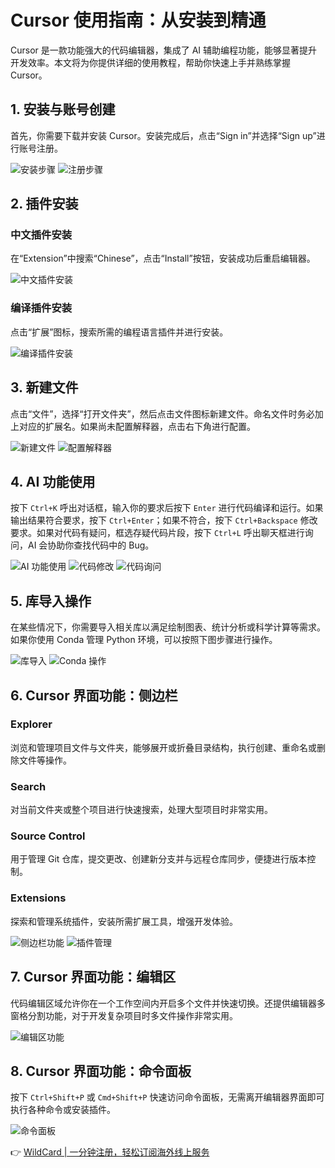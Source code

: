 # Cursor 使用指南：从安装到精通

Cursor 是一款功能强大的代码编辑器，集成了 AI 辅助编程功能，能够显著提升开发效率。本文将为你提供详细的使用教程，帮助你快速上手并熟练掌握 Cursor。

## 1. 安装与账号创建

首先，你需要下载并安装 Cursor。安装完成后，点击“Sign in”并选择“Sign up”进行账号注册。

![安装步骤](https://bbtdd.com/img/934141273004984.webp)
![注册步骤](https://bbtdd.com/img/635713045.webp)

## 2. 插件安装

### 中文插件安装
在“Extension”中搜索“Chinese”，点击“Install”按钮，安装成功后重启编辑器。

![中文插件安装](https://bbtdd.com/img/8792143973.webp)

### 编译插件安装
点击“扩展”图标，搜索所需的编程语言插件并进行安装。

![编译插件安装](https://bbtdd.com/img/17344727313.webp)

## 3. 新建文件

点击“文件”，选择“打开文件夹”，然后点击文件图标新建文件。命名文件时务必加上对应的扩展名。如果尚未配置解释器，点击右下角进行配置。

![新建文件](https://bbtdd.com/img/431774468812709.webp)
![配置解释器](https://bbtdd.com/img/133441272215.webp)

## 4. AI 功能使用

按下 `Ctrl+K` 呼出对话框，输入你的要求后按下 `Enter` 进行代码编译和运行。如果输出结果符合要求，按下 `Ctrl+Enter`；如果不符合，按下 `Ctrl+Backspace` 修改要求。如果对代码有疑问，框选存疑代码片段，按下 `Ctrl+L` 呼出聊天框进行询问，AI 会协助你查找代码中的 Bug。

![AI 功能使用](https://bbtdd.com/img/9787794117275.webp)
![代码修改](https://bbtdd.com/img/02991284449848.webp)
![代码询问](https://bbtdd.com/img/0372787095074.webp)

## 5. 库导入操作

在某些情况下，你需要导入相关库以满足绘制图表、统计分析或科学计算等需求。如果你使用 Conda 管理 Python 环境，可以按照下图步骤进行操作。

![库导入](https://bbtdd.com/img/0167902713374500.webp)
![Conda 操作](https://bbtdd.com/img/44374630.webp)

## 6. Cursor 界面功能：侧边栏

### Explorer
浏览和管理项目文件与文件夹，能够展开或折叠目录结构，执行创建、重命名或删除文件等操作。

### Search
对当前文件夹或整个项目进行快速搜索，处理大型项目时非常实用。

### Source Control
用于管理 Git 仓库，提交更改、创建新分支并与远程仓库同步，便捷进行版本控制。

### Extensions
探索和管理系统插件，安装所需扩展工具，增强开发体验。

![侧边栏功能](https://bbtdd.com/img/18151408.webp)
![插件管理](https://bbtdd.com/img/9971760587861121.webp)

## 7. Cursor 界面功能：编辑区

代码编辑区域允许你在一个工作空间内开启多个文件并快速切换。还提供编辑器多窗格分割功能，对于开发复杂项目时多文件操作非常实用。

![编辑区功能](https://bbtdd.com/img/1025612106436737.webp)

## 8. Cursor 界面功能：命令面板

按下 `Ctrl+Shift+P` 或 `Cmd+Shift+P` 快速访问命令面板，无需离开编辑器界面即可执行各种命令或安装插件。

![命令面板](https://bbtdd.com/img/0740197086.webp)

👉 [WildCard | 一分钟注册，轻松订阅海外线上服务](https://bbtdd.com/WildCard)
